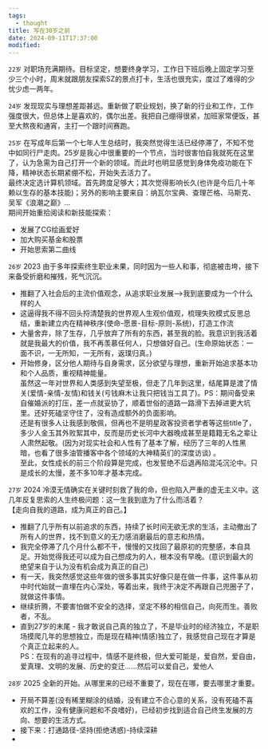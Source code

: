 ```yaml
---
tags:
  - thought
title: 写在30岁之前
date: 2024-09-11T17:37:00
modified:
---
```

`22岁`
对职场充满期待。目标坚定，想要终身学习，工作日下班后晚上固定学习至少三个小时，周末就跟朋友探索SZ的景点打卡，生活也很充实，度过了难得的少忧少虑一两年。 

`24岁`
发现现实与理想差距甚远。重新做了职业规划，换了新的行业和工作，工作强度很大，但总体上是喜欢的，偶尔出差。我把自己绷得很紧，加班家常便饭，甚至大熬夜和通宵，主打一个跟时间赛跑。

`25岁`
在写成年后第一个七年人生总结时，我突然觉得生活已经停滞了，不知不觉中如同行尸走肉。25岁是我心中很重要的一个节点，当时很害怕自我就死在这里了，认为急需为自己打开一个新的领域。而此时也明显感觉到身体免疫功能在下降，精神状态长期紧绷不松，开始失去活力了。    
最终决定选计算机领域。首先跨度足够大；其次觉得影响长久(也许是今后几十年赖以生存的基本技能)；另外的影响主要来自：纳瓦尔宝典、查理芒格、马斯克、吴军《浪潮之巅》...    
期间开始重拾阅读和新技能探索：
- 发展了CG绘画爱好
- 加大购买基金和股票
- 开始思索第二曲线

`26岁`    2023
由于多年探索终生职业未果，同时因为一些人和事，彻底被击垮，接下来备受折磨和摧残，死气沉沉。
- 推翻了入社会后的主流价值观念，从追求职业发展-->我到底要成为一个什么样的人
- 这逼得我不得不回头捋清楚我的世界观人生观价值观，梳理失败模式反思总结，重新建立内在精神秩序(使命-愿景-目标-原则-系统)，打造工作流
- 大量舍弃，除了生存，几乎放弃了所有的东西，甚至我的脸。我意识到我活着就是我最大的价值，我不再羡慕任何人，只想做好自己。(生命原始状态：一面不识，一无所知，一无所有，返璞归真。)
- 开始修身，区分他人期待与自身需求，区分欲望与理想，重新开始追求基本功和个人品质，重视精神能量。  
虽然这一年对世界和人类感到失望至极，但走了几年到这里，结尾算是渡了情关(爱情-亲情-友情)和钱关(亏钱麻木让我只把钱当工具了)。PS：期间备受来自催婚派的打压，差一点就妥协了，顺着世俗的道路一路滑下去掉进更大坑里。还好死磕坚守住了，没有造成额外的负面影响。    
还是有很多人让我感到敬佩，但再也不是明星政客投资者学者等这些title了，多少人金玉其外败絮其中，反而是历史长河中大器晚成甚至是籍籍无名之辈让人肃然起敬。(因为对现实社会和人性有了基本了解，经历了三年的人性黑暗，也看了很多油管播客中各个领域的大神精英们的深度访谈) 。  
至此，女性成长的前三个阶段算是完成，也发誓绝不后退再陷混沌沉沦中。只是成长的太慢，差不多10年才基本完成。

`27岁`    2024
冷漠无情确实在关键时刻救了我的命，但也陷入严重的虚无主义中。这几年反复思索的人生终极问题：这一生我到底为了什么而活着？  
【走向自我的道路，成为真正的自己。】
- 推翻了几乎所有以前追求的东西，持续了长时间无欲无求的生活，主动撤出了所有人的世界，找不到意义的无力感消磨最后的意志和热情。
- 我完全停滞了几个月什么都不干，慢慢的又找回了最原初的完整感，本自具足。开始觉得我还可以成为自己想成为的人，根本没有早晚。(意识到最大的绝望来自于认为没有机会成为真正的自己)
- 有一天，我突然感觉这些年做的很多事其实好像只是在做一件事，这件事从初中时代始就一直埋在内心深处，等着出来，我终于决定不再跟自己兜圈子了，就做这件事情。
- 继续折腾，不要害怕做不安全的选择，坚定不移的相信自己，向死而生。善败者，不乱。
- 直到27岁的末尾 - 我才敢说自己真的独立了，不是毕业时的经济独立，不是职场摸爬几年的思想独立，而是现在精神(情感)独立了，我感觉自己现在才算是个真正立起来的人。  
PS：在现有的追寻过程中，情感不是终极，但大爱可能是，爱自然，爱自由，爱真理、文明的发展、历史的变迁......然后可以爱自己，爱他人

`28岁`   2025
全新的开始。从哪里来的已经不重要了，现在在哪，要去哪里才重要。
- 开局不算差(没有稀里糊涂的结婚，没有建立不合心意的关系，没有死磕不喜欢的工作，没有健康问题和不良嗜好)，已经初步找到适合自己终生发展的方向、想要的生活方式。
- 接下来：打通路径-坚持(拒绝诱惑)-持续深耕
- 